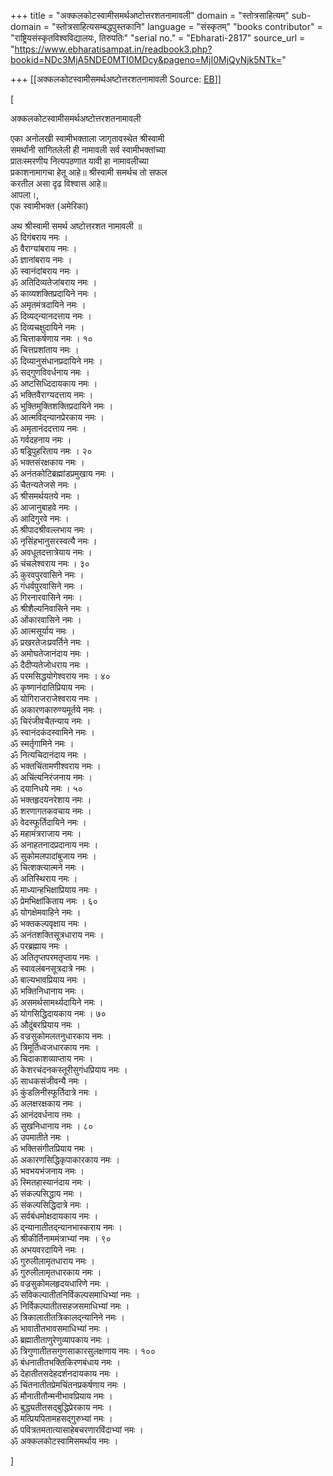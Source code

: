 +++
title = "अक्कलकोटस्वामीसमर्थअष्टोत्तरशतनामावली"
domain = "स्तोत्रसाहित्यम्"
sub-domain = "स्तोत्रसाहित्यसम्बद्धपुस्तकानि"
language = "संस्कृतम्"
"books contributor" = "राष्ट्रियसंस्कृतविश्वविद्यालयः, तिरुपतिः"
"serial no." = "Ebharati-2817"
source_url = "https://www.ebharatisampat.in/readbook3.php?bookid=NDc3MjA5NDE0MTI0MDcy&pageno=MjI0MjQyNjk5NTk="

+++
[[अक्कलकोटस्वामीसमर्थअष्टोत्तरशतनामावली	Source: [EB](https://www.ebharatisampat.in/readbook3.php?bookid=NDc3MjA5NDE0MTI0MDcy&pageno=MjI0MjQyNjk5NTk=)]]

\[



अक्कलकोटस्वामीसमर्थअष्टोत्तरशतनामावली

एका अनोलखी स्वामीभक्ताला जागृतावस्थेत श्रीस्वामी  
समर्थांनी सांगितलेली ही नामावली सर्व स्वामीभक्तांच्या  
प्रातःस्मरणीय नित्यपठणात यावी हा नामावलीच्या  
प्रकाशनामागचा हेतू आहे॥ श्रीस्वामी समर्थच तो सफल  
करतील असा दृढ विश्वास आहे॥  
     आपला।,  
   एक स्वामीभक्त (अमेरिका)

अथ श्रीस्वामी समर्थ अष्टोत्तरशत नामावली ॥  
ॐ दिगंबराय नमः ।  
ॐ वैराग्यांबराय नमः ।  
ॐ ज्ञानांबराय नमः ।  
ॐ स्वानंदांबराय नमः ।  
ॐ अतिदिव्यतेजांबराय नमः ।  
ॐ काव्यशक्तिप्रदायिने नमः ।  
ॐ अमृतमंत्रदायिने नमः ।  
ॐ दिव्यद्न्यानदत्ताय नमः ।  
ॐ दिव्यचक्षुदायिने नमः ।  
ॐ चित्ताकर्षणाय नमः । १०  
ॐ चित्तप्रशांताय नमः ।  
ॐ दिव्यानुसंधानप्रदायिने नमः ।  
ॐ सद्गुणविवर्धनाय नमः ।  
ॐ अष्टसिध्दिदायकाय नमः ।  
ॐ भक्तिवैराग्यदत्ताय नमः ।  
ॐ भुक्तिमुक्तिशक्तिप्रदायिने नमः ।  
ॐ आत्मविद्न्यानप्रेरकाय नमः ।  
ॐ अमृतानंददत्ताय नमः ।  
ॐ गर्वदहनाय नमः ।  
ॐ षड्रिपुहरिताय नमः । २०  
ॐ भक्तसंरक्षकाय नमः ।  
ॐ अनंतकोटिब्रह्मांडप्रमुखाय नमः ।  
ॐ चैतन्यतेजसे नमः ।  
ॐ श्रीसमर्थयतये नमः ।  
ॐ आजानुबाहवे नमः ।  
ॐ आदिगुरवे नमः ।  
ॐ श्रीपादश्रीवल्लभाय नमः ।  
ॐ नृसिंहभानुसरस्वत्यै नमः ।  
ॐ अवधूतदत्तात्रेयाय नमः ।  
ॐ चंचलेश्वराय नमः । ३०  
ॐ कुरवपुरवासिने नमः ।  
ॐ गंधर्वपुरवासिने नमः ।  
ॐ गिरनारवासिने नमः ।  
ॐ श्रीशैल्यनिवासिने नमः ।  
ॐ ओंकारवासिने नमः ।  
ॐ आत्मसूर्याय नमः ।  
ॐ प्रखरतेजःप्रवर्तिने नमः ।  
ॐ अमोघतेजानंदाय नमः ।  
ॐ दैदीप्यतेजोधराय नमः ।  
ॐ परमसिद्धयोगेश्वराय नमः । ४०  
ॐ कृष्णानंदातिप्रियाय नमः ।  
ॐ योगिराजराजेश्वराय नमः ।  
ॐ अकारणकारुण्यमूर्तये नमः ।  
ॐ चिरंजीवचैतन्याय नमः ।  
ॐ स्वानंदकंदस्वामिने नमः ।  
ॐ स्मर्तृगामिने नमः ।  
ॐ नित्यचिदानंदाय नमः ।  
ॐ भक्तचिंतामणीश्वराय नमः ।  
ॐ अचिंत्यनिरंजनाय नमः ।  
ॐ दयानिधये नमः । ५०  
ॐ भक्तहृदयनरेशाय नमः ।  
ॐ शरणागतकवचाय नमः ।  
ॐ वेदस्फूर्तिदायिने नमः ।  
ॐ महामंत्रराजाय नमः ।  
ॐ अनाहतनादप्रदानाय नमः ।  
ॐ सुकोमलपादांबुजाय नमः ।  
ॐ चित्शक्त्यात्मने नमः ।  
ॐ अतिस्थिराय नमः ।  
ॐ माध्यान्हभिक्षाप्रियाय नमः ।  
ॐ प्रेमभिक्षांकिताय नमः । ६०  
ॐ योगक्षेमवाहिने नमः ।  
ॐ भक्तकल्पवृक्षाय नमः ।  
ॐ अनंतशक्तिसूत्रधाराय नमः ।  
ॐ परब्रह्माय नमः ।  
ॐ अतितृप्तपरमतृप्ताय नमः ।  
ॐ स्वावलंबनसूत्रदात्रे नमः ।  
ॐ बाल्यभावप्रियाय नमः ।  
ॐ भक्तिनिधानाय नमः ।  
ॐ असमर्थसामर्थ्यदायिने नमः ।  
ॐ योगसिद्धिदायकाय नमः । ७०  
ॐ औदुंबरप्रियाय नमः ।  
ॐ वज्रसुकोमलतनुधारकाय नमः ।  
ॐ त्रिमूर्तिध्वजधारकाय नमः ।  
ॐ चिदाकाशव्याप्ताय नमः ।  
ॐ केशरचंदनकस्तूरीसुगंधप्रियाय नमः ।  
ॐ साधकसंजीवन्यै नमः ।  
ॐ कुंडलिनीस्फूर्तिदात्रे नमः ।  
ॐ अलक्षरक्षकाय नमः ।  
ॐ आनंदवर्धनाय नमः ।  
ॐ सुखनिधानाय नमः । ८०  
ॐ उपमातीते नमः ।  
ॐ भक्तिसंगीतप्रियाय नमः ।  
ॐ अकारणसिद्धिकृपाकारकाय नमः ।  
ॐ भवभयभंजनाय नमः ।  
ॐ स्मितहास्यानंदाय नमः ।  
ॐ संकल्पसिद्धाय नमः ।  
ॐ संकल्पसिद्धिदात्रे नमः ।  
ॐ सर्वबंधमोक्षदायकाय नमः ।  
ॐ द्न्यानातीतद्न्यानभास्कराय नमः ।  
ॐ श्रीकीर्तिनाममंत्राभ्यां नमः । ९०  
ॐ अभयवरदायिने नमः ।  
ॐ गुरुलीलामृतधाराय नमः ।  
ॐ गुरुलीलामृतधारकाय नमः ।  
ॐ वज्रसुकोमलहृदयधारिणे नमः ।  
ॐ सविकल्पातीतनिर्विकल्पसमाधिभ्यां नमः ।  
ॐ निर्विकल्पातीतसहजसमाधिभ्यां नमः ।  
ॐ त्रिकालातीतत्रिकालद्न्यानिने नमः ।  
ॐ भावातीतभावसमाधिभ्यां नमः ।  
ॐ ब्रह्मातीताणुरेणुव्यापकाय नमः ।  
ॐ त्रिगुणातीतसगुणसाकारसुलक्षणाय नमः । १००  
ॐ बंधनातीतभक्तिकिरणबंधाय नमः ।  
ॐ देहातीतसदेहदर्शनदायकाय नमः ।  
ॐ चिंतनातीतप्रेमचिंतनप्रकर्षणाय नमः ।  
ॐ मौनातीतौन्मनीभावप्रियाय नमः ।  
ॐ बुद्ध्यतीतसद्बुद्धिप्रेरकाय नमः ।  
ॐ मत्प्रियपितामहसद्गुरुभ्यां नमः ।  
ॐ पवित्रतमतात्यासाहेबचरणारविंदाभ्यां नमः ।  
ॐ अक्कलकोटस्वामिसमर्थाय नमः ।





\]
